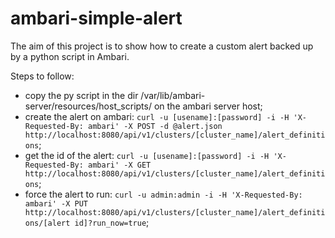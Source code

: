 # ambari-simple-alert
The aim of this project is to show how to create a custom alert backed up by a python script in Ambari.

Steps to follow:
* copy the py script in the dir /var/lib/ambari-server/resources/host_scripts/ on the ambari server host;
* create the alert on ambari: `curl -u [usename]:[password] -i -H 'X-Requested-By: ambari' -X POST -d @alert.json http://localhost:8080/api/v1/clusters/[cluster_name]/alert_definitions`;
* get the id of the alert: `curl -u [usename]:[password] -i -H 'X-Requested-By: ambari' -X GET http://localhost:8080/api/v1/clusters/[cluster_name]/alert_definitions`;
* force the alert to run: `curl -u admin:admin -i -H 'X-Requested-By: ambari' -X PUT http://localhost:8080/api/v1/clusters/[cluster_name]/alert_definitions/[alert id]?run_now=true`;
